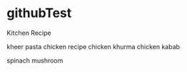 # githubTest
Kitchen Recipe

kheer
pasta
chicken recipe
chicken khurma
chicken kabab 

spinach
mushroom

